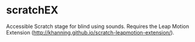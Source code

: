 # scratchEX

Accessible Scratch stage for blind using sounds. Requires the Leap Motion Extension (http://khanning.github.io/scratch-leapmotion-extension/).
